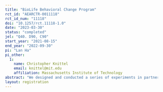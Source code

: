 ```yaml
---
title: "BioLife Behavioral Change Program"
rct_id: "AEARCTR-0011118"
rct_id_num: "11118"
doi: "10.1257/rct.11118-1.0"
date: "2023-03-30"
status: "completed"
jel: "Q40. D90, C90"
start_year: "2021-08-15"
end_year: "2022-09-30"
pi: "Lan Ha"
pi_other:
  1:
    name: Christopher Knittel
    email: knittel@mit.edu
    affiliation: Massachusetts Institute of Technology
abstract: "We designed and conducted a series of experiments in partnership with a large pharmaceutical company operating over 150 plasma donation centers, with the aim of promoting sustainable behaviors in the workplace.  Our study employed social norms to nudge employees towards reducing electricity and plastic consumption and increasing recycling. We randomly assigned participating centers to four groups of three treatment arms, with one pure control group. Each center was involved in one experiment only. The interventions involved five key elements, including intervention, tier board tracking, education, signage, and communication. For reducing electricity consumption, we focused on how long freezer doors remained open. To reduce plastic waste, we focused on dropped collection materials that must be discarded once they are dropped. Lastly, for recycling, we focused on uncollapsed cardboard waste and plastic contamination in recycling dumpsters. Through these interventions, we can measure the effectiveness of nudging and promoting sustainable behaviors in the workplace. Our study design can serve as a model for future research in similar contexts, shedding light on successful approaches to promoting sustainable practices in the workplace.  As such, our work will contribute to filling the gap in the current literature."
layout: registration
---
```


